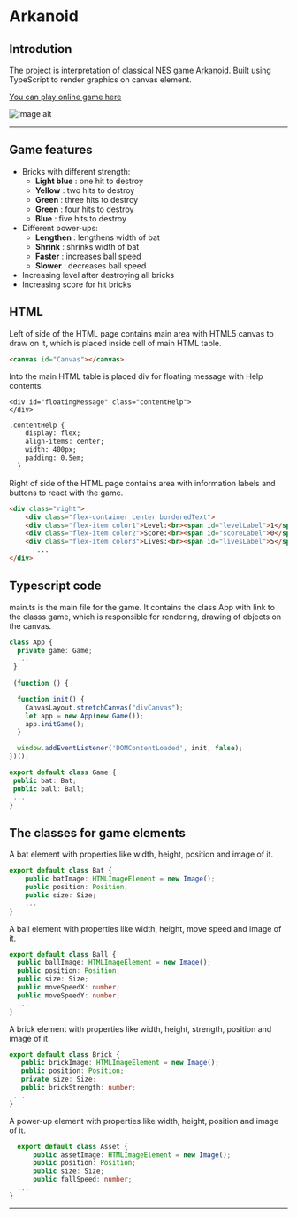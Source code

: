 # Arkanoid

    
## Introdution
The project is interpretation of classical NES game [Arkanoid](https://en.wikipedia.org/wiki/Arkanoid).
Built using TypeScript to render graphics on canvas element. 

[You can play online game here](https://yuryyuhno.github.io/TypeScript_Arkanoid)

![Image alt](https://github.com/YuryYuhno/TypeScript_Arkanoid/blob/main/ImagesDescription/Main.png)
___

## Game features

- Bricks with different strength:
    - __Light blue__ : one hit to destroy
    - __Yellow__ : two hits to destroy
    - __Green__ : three hits to destroy
    - __Green__ : four hits to destroy
    - __Blue__ : five hits to destroy
- Different power-ups:
    - __Lengthen__ : lengthens width of bat
    - __Shrink__ : shrinks width of bat
    - __Faster__ : increases ball speed
    - __Slower__ : decreases ball speed
- Increasing level after destroying all bricks
- Increasing score for hit bricks
## HTML
Left of side of the HTML page contains main area with HTML5 canvas to draw on it, which is placed inside cell of main HTML table.

```HTML
<canvas id="Canvas"></canvas>
```
Into the main HTML table is placed div for floating message with Help contents.
```
<div id="floatingMessage" class="contentHelp">
</div>
```

```HTML
.contentHelp {
    display: flex;
    align-items: center;
    width: 400px;
    padding: 0.5em;
  }
 ```
 
Right of side of the HTML page contains area with information labels and buttons to react with the game.
  
```HTML
<div class="right">
    <div class="flex-container center borderedText">
    <div class="flex-item color1">Level:<br><span id="levelLabel">1</span></div>
    <div class="flex-item color2">Score:<br><span id="scoreLabel">0</span></div>
    <div class="flex-item color3">Lives:<br><span id="livesLabel">5</span></div>
       ...       
</div>
 ```
 
## Typescript code

main.ts is the main file for the game. It contains the class App with link to the classs game, which is responsible for rendering, drawing of objects on the canvas.

```TypeScript
class App {
  private game: Game;
  ...
 }
 
 (function () {

  function init() {
    CanvasLayout.stretchCanvas("divCanvas");
    let app = new App(new Game());
    app.initGame();
  }

  window.addEventListener('DOMContentLoaded', init, false);
})();
 ```
 
 ```TypeScript
export default class Game {
  public bat: Bat;
  public ball: Ball;
  ...
 }
 ```
 ## The classes for game elements
 A bat element with properties like width, height, position and image of it.
 
  ```TypeScript
 export default class Bat {
      public batImage: HTMLImageElement = new Image();
      public position: Position;
      public size: Size;
      ...
  }
 ```
 A ball element with properties like width, height, move speed and image of it.
 
```TypeScript
export default class Ball {
  public ballImage: HTMLImageElement = new Image();
  public position: Position;
  public size: Size;
  public moveSpeedX: number;
  public moveSpeedY: number;
  ...
}
 ```
 
 A brick element with properties like width, height, strength, position and image of it.
 
 ```TypeScript
export default class Brick {
    public brickImage: HTMLImageElement = new Image();
    public position: Position;
    private size: Size;
    public brickStrength: number;
  ...
}
 ```
 
  A power-up element with properties like width, height, position and image of it.
  
```TypeScript
  export default class Asset {
      public assetImage: HTMLImageElement = new Image();
      public position: Position;
      public size: Size;
      public fallSpeed: number;
  ...
}

```
___
